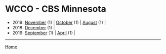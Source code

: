 # WCCO - CBS Minnesota

  * 2019: 
      [November](./wcco-cbs-minnesota-2019-11.md) (1) | 
      [October](./wcco-cbs-minnesota-2019-10.md) (1) | 
      [August](./wcco-cbs-minnesota-2019-08.md) (1) | 
  * 2018: 
      [December](./wcco-cbs-minnesota-2018-12.md) (1) | 
  * 2016: 
      [September](./wcco-cbs-minnesota-2016-09.md) (1) | 
      [April](./wcco-cbs-minnesota-2016-04.md) (1) | 

----

[Home](../)

